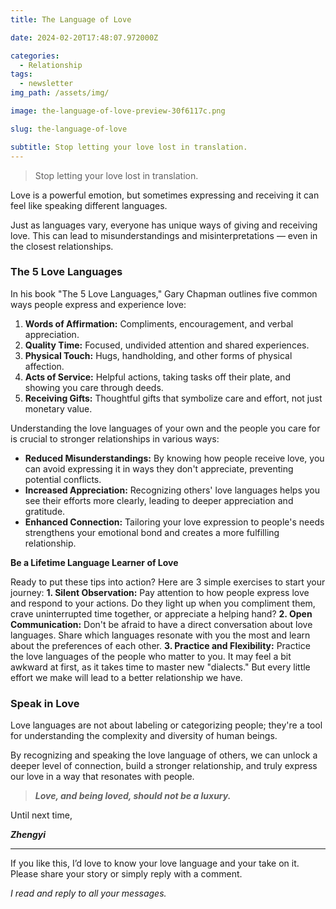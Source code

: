 ```yaml
---
title: The Language of Love

date: 2024-02-20T17:48:07.972000Z

categories:
  - Relationship
tags:
  - newsletter
img_path: /assets/img/

image: the-language-of-love-preview-30f6117c.png

slug: the-language-of-love

subtitle: Stop letting your love lost in translation.
---
```


> Stop letting your love lost in translation.

Love is a powerful emotion, but sometimes expressing and receiving it can feel like speaking different languages.

Just as languages vary, everyone has unique ways of giving and receiving love. This can lead to misunderstandings and misinterpretations — even in the closest relationships.

### **The 5 Love Languages**

In his book "The 5 Love Languages," Gary Chapman outlines five common ways people express and experience love:

1. **Words of Affirmation:** Compliments, encouragement, and verbal appreciation.
2. **Quality Time:** Focused, undivided attention and shared experiences.
3. **Physical Touch:** Hugs, handholding, and other forms of physical affection.
4. **Acts of Service:** Helpful actions, taking tasks off their plate, and showing you care through deeds.
5. **Receiving Gifts:** Thoughtful gifts that symbolize care and effort, not just monetary value.

Understanding the love languages of your own and the people you care for is crucial to stronger relationships in various ways:

- **Reduced Misunderstandings:** By knowing how people receive love, you can avoid expressing it in ways they don't appreciate, preventing potential conflicts.
- **Increased Appreciation:** Recognizing others' love languages helps you see their efforts more clearly, leading to deeper appreciation and gratitude.
- **Enhanced Connection:** Tailoring your love expression to people's needs strengthens your emotional bond and creates a more fulfilling relationship.

**Be a Lifetime Language Learner of Love**

Ready to put these tips into action? Here are 3 simple exercises to start your journey:
**1\. Silent Observation:** Pay attention to how people express love and respond to your actions. Do they light up when you compliment them, crave uninterrupted time together, or appreciate a helping hand?
**2\. Open Communication:** Don't be afraid to have a direct conversation about love languages. Share which languages resonate with you the most and learn about the preferences of each other.
**3\. Practice and Flexibility:** Practice the love languages of the people who matter to you. It may feel a bit awkward at first, as it takes time to master new "dialects." But every little effort we make will lead to a better relationship we have.

### **Speak in Love**

Love languages are not about labeling or categorizing people; they're a tool for understanding the complexity and diversity of human beings.

By recognizing and speaking the love language of others, we can unlock a deeper level of connection, build a stronger relationship, and truly express our love in a way that resonates with people.

> _**Love, and being loved, should not be a luxury.**_

Until next time,

_**Zhengyi**_

---

If you like this, I’d love to know your love language and your take on it. Please share your story or simply reply with a comment.

_I read and reply to all your messages._

